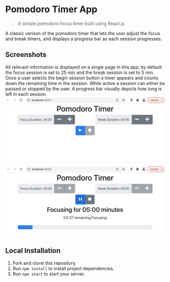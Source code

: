 # Pomodoro Timer App

> A simple pomodoro focus timer built using React.js

A classic verison of the pomodoro timer that lets the user adjust the focus and break timers, and displays a progress bar as each session progresses. 


## Screenshots
All relevant information is displayed on a single page in this app, by default the focus session is set to 25 min and the break session is set to 5 min. Once a user selects the begin session button a timer appears and counts down the remaining time in the session. While active a session can either be paused or stopped by the user. A progress bar visually depicts how long is left in each session.
![](https://github.com/cwroberts401/pomodoro_project/blob/main/Screen%20Shot%202022-03-02%20at%2011.47.24%20AM.png)



![](https://github.com/cwroberts401/pomodoro_project/blob/main/Screen%20Shot%202022-03-02%20at%2011.48.12%20AM.png)



## Local Installation
1. Fork and clone this repository.
1. Run `npm install` to install project dependencies.
1. Run `npm start` to start your server.
